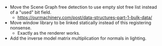 - Move the Scene Graph free detection to use empty slot free list instead of a "used" bit field.
  - https://ourmachinery.com/post/data-structures-part-1-bulk-data/
- Move window library to be linked statically instead of this registering nonsense.
  - Exactly as the renderer works.
- Add the inverse model matrix multiplication for normals in lighting.

